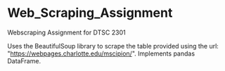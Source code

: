 # Web_Scraping_Assignment
Webscraping Assignment for DTSC 2301

Uses the BeautifulSoup library to scrape the table provided using the url: "https://webpages.charlotte.edu/mscipion/".
Implements pandas DataFrame.
